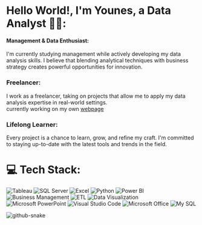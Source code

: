 # Hello World!, I'm Younes, a Data Analyst 👋🏼:
#### Management & Data Enthusiast:
 I'm currently studying management while actively developing my data analysis skills. I believe that blending analytical techniques with business strategy creates powerful opportunities for innovation.<br> 
### Freelancer:
 I work as a freelancer, taking on projects that allow me to apply my data analysis expertise in real-world settings.<br>
 currently working on my own [webpage](https://younes-sehanine.netlify.app/)<br>
### Lifelong Learner:
  Every project is a chance to learn, grow, and refine my craft. I'm committed to staying up-to-date with the latest tools and trends in the field. <br>


# 💻 Tech Stack:
![Tableau](https://img.shields.io/badge/Tableau-E97627?style=for-the-badge&logo=tableau&logoColor=white)
![SQL Server](https://img.shields.io/badge/SQL_Server-CC2927?style=for-the-badge&logo=microsoft-sql-server&logoColor=white)
![Excel](https://img.shields.io/badge/Excel-217346?style=for-the-badge&logo=microsoft-excel&logoColor=white)
![Python](https://img.shields.io/badge/Python-3670A0?style=for-the-badge&logo=python&logoColor=ffdd54)
![Power BI](https://img.shields.io/badge/Power_BI-F2C811?style=for-the-badge&logo=powerbi&logoColor=black)
![Business Management](https://img.shields.io/badge/Business_Management-0366D6?style=for-the-badge)
![ETL](https://img.shields.io/badge/ETL-5319E7?style=for-the-badge&logo=apacheairflow&logoColor=white)
![Data Visualization](https://img.shields.io/badge/Data_Visualization-0DB7ED?style=for-the-badge&logo=plotly&logoColor=white)
![Microsoft PowerPoint](https://img.shields.io/badge/Microsoft_PowerPoint-B7472A?style=for-the-badge&logo=microsoft-powerpoint&logoColor=white)
![Visual Studio Code](https://img.shields.io/badge/Visual%20Studio%20Code-0078d7.svg?style=for-the-badge&logo=visual-studio-code&logoColor=white)
![Microsoft Office](https://img.shields.io/badge/Microsoft_Office-D83B01?style=for-the-badge&logo=microsoft-office&logoColor=white)
![My SQL](https://img.shields.io/badge/My_SQL-4479A1?style=for-the-badge&logo=postgresql&logoColor=white)

<picture>
  <source media="(prefers-color-scheme: dark)" srcset="https://raw.githubusercontent.com/tobiasmeyhoefer/tobiasmeyhoefer/output/github-snake-dark.svg" />
  <source media="(prefers-color-scheme: light)" srcset="https://raw.githubusercontent.com/tobiasmeyhoefer/tobiasmeyhoefer/output/github-snake.svg" />
  <img alt="github-snake" src="https://raw.githubusercontent.com/tobiasmeyhoefer/tobiasmeyhoefer/output/github-snake.svg" />
</picture>
